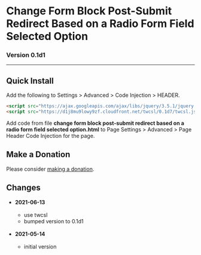 # Change Form Block Post-Submit Redirect Based on a Radio Form Field Selected Option

### Version 0.1d1

---

## Quick Install

Add the following to Settings > Advanced > Code Injection > HEADER.

```html
<script src="https://ajax.googleapis.com/ajax/libs/jquery/3.5.1/jquery.min.js"></script>
<script src="https://d1j8mu9lowy9zf.cloudfront.net/twcsl/0.1d7/twcsl.js"></script>
```

Add code from file **change form block post-submit redirect based on a radio
form field selected option.html** to Page Settings > Advanced >
Page Header Code Injection for the page.

## Make a Donation

Please consider [making a donation](https://github.com/tomsWebConsulting/twcsl#make-a-donation).

## Changes

* **2021-06-13**
<br><br>
  * use twcsl
  * bumped version to 0.1d1
  <br><br>
* **2021-05-14**
<br><br>
  * initial version
